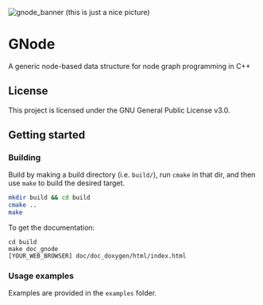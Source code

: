 ![gnode_banner](https://github.com/otto-link/GNode/assets/121820229/32885341-e59d-4914-ad37-5dc326aec006)
(this is just a nice picture)

# GNode

A generic node-based data structure for node graph programming in C++  

## License

This project is licensed under the GNU General Public License v3.0.

## Getting started

### Building

Build by making a build directory (i.e. `build/`), run `cmake` in that dir, and then use `make` to build the desired target.

``` bash
mkdir build && cd build
cmake ..
make
```

To get the documentation:
```
cd build
make doc_gnode
[YOUR_WEB_BROWSER] doc/doc_doxygen/html/index.html
```

### Usage examples

Examples are provided in the `examples` folder.
